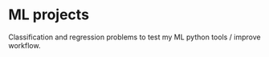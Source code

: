 # ML projects

Classification and regression problems to test my ML python tools / improve workflow.
